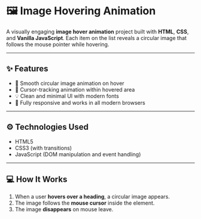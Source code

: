 # 🖼️ Image Hovering Animation

A visually engaging **image hover animation** project built with **HTML**, **CSS**, and **Vanilla JavaScript**. Each item on the list reveals a circular image that follows the mouse pointer while hovering.

---


## ✨ Features

- 🔄 Smooth circular image animation on hover
- 🎯 Cursor-tracking animation within hovered area
- 💡 Clean and minimal UI with modern fonts
- 🎨 Fully responsive and works in all modern browsers

---

## ⚙️ Technologies Used

- HTML5
- CSS3 (with transitions)
- JavaScript (DOM manipulation and event handling)

---

## 💻 How It Works

1. When a user **hovers over a heading**, a circular image appears.
2. The image follows the **mouse cursor** inside the element.
3. The image **disappears** on mouse leave.

